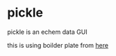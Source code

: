 # pickle
pickle is an echem data GUI

this is using boilder plate from [here](https://github.com/bradtraversy/simple-electron-react.git)
